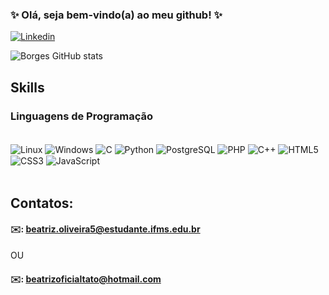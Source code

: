 ### ✨ Olá, seja bem-vindo(a) ao meu github! ✨

[![Linkedin](https://img.shields.io/badge/LinkedIn-0077B5?style=for-the-badge&logo=linkedin&logoColor=white)](https://linkedin.com/in/beatrizborgex)

![Borges GitHub stats](https://github-readme-stats.vercel.app/api?username=beatrizborgex&show_icons=true&theme=onedark)

## Skills  
 
### Linguagens de Programação
<div style="display: inline_block"> <br/>
    <img align="center" alt= "Linux" src="https://img.shields.io/badge/Linux-FCC624?style=for-the-badge&logo=linux&logoColor=black"/>
    <img align= "center" alt= "Windows" src="https://img.shields.io/badge/Windows-0078D6?style=for-the-badge&logo=windows&logoColor=white"/>
    <img align="center" alt= "C" src=" https://img.shields.io/badge/C-00599C?style=for-the-badge&logo=c&logoColor=white"/>
    <img align="center" alt= "Python" src="https://img.shields.io/badge/Python-14354C?style=for-the-badge&logo=python&logoColor=white"/>
    <img align="center" alt= "PostgreSQL" src="https://img.shields.io/badge/PostgreSQL-316192?style=for-the-badge&logo=postgresql&logoColor=white"/>
    <img align="center" alt= "PHP" src="https://img.shields.io/badge/PHP-777BB4?style=for-the-badge&logo=php&logoColor=white"/>
    <img align="center" alt= "C++" src="https://img.shields.io/badge/C%2B%2B-00599C?style=for-the-badge&logo=c%2B%2B&logoColor=white"/>
    <img align="center" alt= "HTML5" src="https://img.shields.io/badge/HTML-239120?style=for-the-badge&logo=html5&logoColor=white"/>
    <img align="center" alt= "CSS3" src="    https://img.shields.io/badge/CSS-239120?&style=for-the-badge&logo=css3&logoColor=white"/>
    <img align="center" alt= "JavaScript" src="https://img.shields.io/badge/JavaScript-F7DF1E?style=for-the-badge&logo=javascript&logoColor=black"/>


</div> <br/>

## Contatos:
#### ✉️: beatriz.oliveira5@estudante.ifms.edu.br  
OU 
#### ✉️: beatrizoficialtato@hotmail.com<br/>


